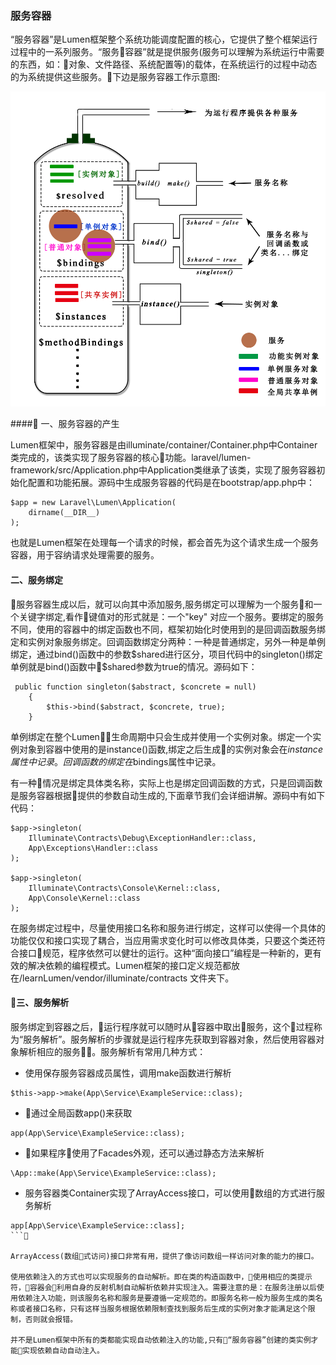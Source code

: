 ### 服务容器

“服务容器”是Lumen框架整个系统功能调度配置的核心，它提供了整个框架运行过程中的一系列服务。“服务容器”就是提供服务(服务可以理解为系统运行中需要的东西，如：对象、文件路径、系统配置等)的载体，在系统运行的过程中动态的为系统提供这些服务。下边是服务容器工作示意图:

![Lumen服务容器工作示意图](./images/container.png)

#### 一、服务容器的产生

Lumen框架中，服务容器是由illuminate/container/Container.php中Container类完成的，该类实现了服务容器的核心功能。laravel/lumen-framework/src/Application.php中Application类继承了该类，实现了服务容器初始化配置和功能拓展。源码中生成服务容器的代码是在bootstrap/app.php中：

```
$app = new Laravel\Lumen\Application(
    dirname(__DIR__)
);
```

也就是Lumen框架在处理每一个请求的时候，都会首先为这个请求生成一个服务容器，用于容纳请求处理需要的服务。

#### 二、服务绑定

服务容器生成以后，就可以向其中添加服务,服务绑定可以理解为一个服务和一个关键字绑定,看作键值对的形式就是：一个"key" 对应一个服务。要绑定的服务不同，使用的容器中的绑定函数也不同，框架初始化时使用到的是回调函数服务绑定和实例对象服务绑定。回调函数绑定分两种：一种是普通绑定，另外一种是单例绑定，通过bind()函数中的参数$shared进行区分，项目代码中的singleton()绑定单例就是bind()函数中$shared参数为true的情况。源码如下：

```
 public function singleton($abstract, $concrete = null)
    {
        $this->bind($abstract, $concrete, true);
    }
```

单例绑定在整个Lumen生命周期中只会生成并使用一个实例对象。绑定一个实例对象到容器中使用的是instance()函数,绑定之后生成的实例对象会在$instance属性中记录。回调函数的绑定在$bindings属性中记录。

有一种情况是绑定具体类名称，实际上也是绑定回调函数的方式，只是回调函数是服务容器根据提供的参数自动生成的,下面章节我们会详细讲解。源码中有如下代码：

```
$app->singleton(
    Illuminate\Contracts\Debug\ExceptionHandler::class,
    App\Exceptions\Handler::class
);

$app->singleton(
    Illuminate\Contracts\Console\Kernel::class,
    App\Console\Kernel::class
);
```

在服务绑定过程中，尽量使用接口名称和服务进行绑定，这样可以使得一个具体的功能仅仅和接口实现了耦合，当应用需求变化时可以修改具体类，只要这个类还符合接口规范，程序依然可以健壮的运行。这种“面向接口”编程是一种新的，更有效的解决依赖的编程模式。Lumen框架的接口定义规范都放在/learnLumen/vendor/illuminate/contracts 文件夹下。

#### 三、服务解析

服务绑定到容器之后，运行程序就可以随时从容器中取出服务，这个过程称为“服务解析”。服务解析的步骤就是运行程序先获取到容器对象，然后使用容器对象解析相应的服务。服务解析有常用几种方式：

+ 使用保存服务容器成员属性，调用make函数进行解析

```
$this->app->make(App\Service\ExampleService::class);
```

+ 通过全局函数app()来获取

```
app(App\Service\ExampleService::class);
```

+ 如果程序使用了Facades外观，还可以通过静态方法来解析

```
\App::make(App\Service\ExampleService::class);
```

+ 服务容器类Container实现了ArrayAccess接口，可以使用数组的方式进行服务解析

```
app[App\Service\ExampleService::class];
```

ArrayAccess(数组式访问)接口非常有用，提供了像访问数组一样访问对象的能力的接口。

使用依赖注入的方式也可以实现服务的自动解析。即在类的构造函数中，使用相应的类提示符，容器会利用自身的反射机制自动解析依赖并实现注入。需要注意的是：在服务注册以后使用依赖注入功能，则该服务名称和服务是要遵循一定规范的。即服务名称一般为服务生成的类名称或者接口名称，只有这样当服务根据依赖限制查找到服务后生成的实例对象才能满足这个限制，否则就会报错。

并不是Lumen框架中所有的类都能实现自动依赖注入的功能,只有“服务容器”创建的类实例才能实现依赖自动自动注入。